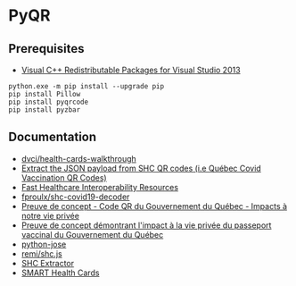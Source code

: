 # PyQR

## Prerequisites
- [Visual C++ Redistributable Packages for Visual Studio 2013](https://www.microsoft.com/en-gb/download/details.aspx?id=40784)
```
python.exe -m pip install --upgrade pip
pip install Pillow
pip install pyqrcode
pip install pyzbar
```

## Documentation
- [dvci/health-cards-walkthrough](https://github.com/dvci/health-cards-walkthrough)
- [Extract the JSON payload from SHC QR codes (i.e Québec Covid Vaccination QR Codes)](https://github.com/obrassard/shc-extractor)
- [Fast Healthcare Interoperability Resources](https://en.wikipedia.org/wiki/Fast_Healthcare_Interoperability_Resources)
- [fproulx/shc-covid19-decoder](https://github.com/fproulx/shc-covid19-decoder)
- [Preuve de concept - Code QR du Gouvernement du Québec - Impacts à notre vie privée](https://qrcode.hackfest.ca/)
- [Preuve de concept démontrant l'impact à la vie privée du passeport vaccinal du Gouvernement du Québec](https://github.com/hackfestca/hf-qrcode/)
- [python-jose](https://python-jose.readthedocs.io/)
- [remi/shc.js](https://gist.github.com/remi/e3aa2f78845ee13f706ed83aead5145f)
- [SHC Extractor](https://shc.obrassard.ca/)
- [SMART Health Cards](https://github.com/dvci/health-cards-walkthrough/blob/main/SMART%20Health%20Cards.ipynb)
